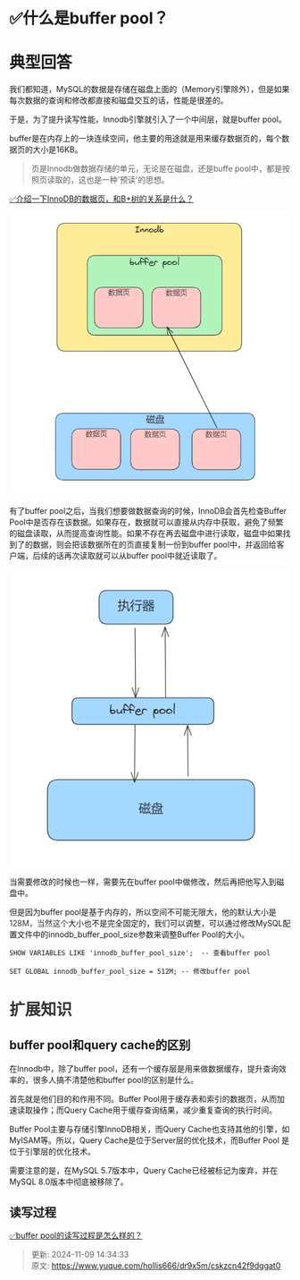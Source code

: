 # ✅什么是buffer pool？

# 典型回答


我们都知道，MySQL的数据是存储在磁盘上面的（Memory引擎除外），但是如果每次数据的查询和修改都直接和磁盘交互的话，性能是很差的。



于是，为了提升读写性能，Innodb引擎就引入了一个中间层，就是buffer pool。



buffer是在内存上的一块连续空间，他主要的用途就是用来缓存数据页的，每个数据页的大小是16KB。



> 页是Innodb做数据存储的单元，无论是在磁盘，还是buffe pool中，都是按照页读取的，这也是一种'预读'的思想。
>



[✅介绍一下InnoDB的数据页，和B+树的关系是什么？](https://www.yuque.com/hollis666/dr9x5m/vebvlntlc6rnvuu0)



![1690545511097-84b0dae4-d97b-4db0-8820-6f14ae00abf7.png](./img/vDk7XTY-WJov1g0D/1690545511097-84b0dae4-d97b-4db0-8820-6f14ae00abf7-257644.png)



有了buffer pool之后，当我们想要做数据查询的时候，InnoDB会首先检查Buffer Pool中是否存在该数据。如果存在，数据就可以直接从内存中获取，避免了频繁的磁盘读取，从而提高查询性能。如果不存在再去磁盘中进行读取，磁盘中如果找到了的数据，则会把该数据所在的页直接复制一份到buffer pool中，并返回给客户端，后续的话再次读取就可以从buffer pool中就近读取了。



![1690544427750-26a015d4-7ad6-40cf-ae38-85932481f1c1.png](./img/vDk7XTY-WJov1g0D/1690544427750-26a015d4-7ad6-40cf-ae38-85932481f1c1-460296.png)



当需要修改的时候也一样，需要先在buffer pool中做修改，然后再把他写入到磁盘中。



但是因为buffer pool是基于内存的，所以空间不可能无限大，他的默认大小是<font style="color:rgb(51, 51, 51);">128M，当然这个</font>大小也不是完全固定的，我们可以调整，可以通过修改MySQL配置文件中的innodb_buffer_pool_size参数来调整Buffer Pool的大小<font style="color:rgb(51, 51, 51);">。</font>

<font style="color:rgb(51, 51, 51);"></font>

```plain
SHOW VARIABLES LIKE 'innodb_buffer_pool_size';  -- 查看buffer pool

SET GLOBAL innodb_buffer_pool_size = 512M; -- 修改buffer pool
```

<font style="color:rgb(51, 51, 51);"></font>

# <font style="color:rgb(51, 51, 51);">扩展知识</font>


## buffer pool和query cache的区别


在Innodb中，除了buffer pool，还有一个缓存层是用来做数据缓存，提升查询效率的，很多人搞不清楚他和buffer pool的区别是什么。



首先就是他们目的和作用不同。Buffer Pool用于缓存表和索引的数据页，从而加速读取操作；而Query Cache用于缓存查询结果，减少重复查询的执行时间。



Buffer Pool主要与存储引擎InnoDB相关，而Query Cache也支持其他的引擎，如MyISAM等。所以，Query Cache是位于Server层的优化技术，而Buffer Pool 是位于引擎层的优化技术。



需要注意的是，在MySQL 5.7版本中，Query Cache已经被标记为废弃，并在MySQL 8.0版本中彻底被移除了。

  
 

## 读写过程


[✅buffer pool的读写过程是怎么样的？](https://www.yuque.com/hollis666/dr9x5m/npkvvofcuc0g9n7m)





> 更新: 2024-11-09 14:34:33  
> 原文: <https://www.yuque.com/hollis666/dr9x5m/cskzcn42f9dggat0>